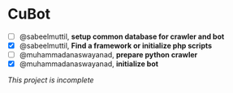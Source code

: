 # CuBot
- [ ] @sabeelmuttil, **setup common database for crawler and bot**
- [x] @sabeelmuttil, **Find a framework or initialize php scripts**
- [ ] @muhammadanaswayanad, **prepare python crawler**
- [x] @muhammadanaswayanad, **initialize bot**

*This project is incomplete*
